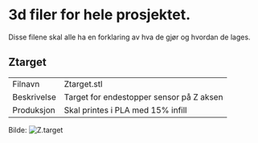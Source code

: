 
#  3d filer for hele prosjektet.
Disse filene skal alle ha en forklaring av hva de gjør og hvordan de lages. 

##  Ztarget

|             |                                          |
|-------------|------------------------------------------|
| Filnavn     | Ztarget.stl                              |
| Beskrivelse | Target for endestopper sensor på Z aksen |
| Produksjon  | Skal printes i PLA med 15% infill        |

Bilde: ![Z.target](C:\Users\jonath0310\Downloads\78949585_2457666737834735_2160639098467909632_n)

